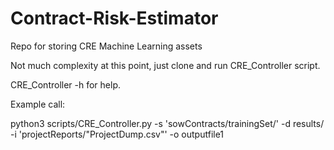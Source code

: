# Contract-Risk-Estimator
Repo for storing CRE Machine Learning assets

Not much complexity at this point, just clone and run CRE_Controller script.

CRE_Controller -h for help.

Example call:

python3 scripts/CRE_Controller.py 
-s 'sowContracts/trainingSet/' 
-d results/ 
-i 'projectReports/"ProjectDump.csv"' 
-o outputfile1
